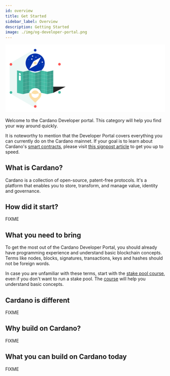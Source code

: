 ```yaml
---
id: overview
title: Get Started
sidebar_label: Overview
description: Getting Started
image: ./img/og-developer-portal.png
--- 
```

![Cardano Get Started](../../static/img/card-getting-started-title.svg)

Welcome to the Cardano Developer portal. This category will help you find your way around quickly. 

It is noteworthy to mention that the Developer Portal covers everything you can currently do on the Cardano mainnet. If your goal is to learn about Cardano's [smart contracts](smart-contracts-signpost), please visit [this signpost article](smart-contracts-signpost) to get you up to speed.

## What is Cardano? 
Cardano is a collection of open-source, patent-free protocols. It's a platform that enables you to store, transform, and manage value, identity and governance. 

## How did it start?
FIXME

## What you need to bring
To get the most out of the Cardano Developer Portal, you should already have programming experience and understand basic blockchain concepts. Terms like nodes, blocks, signatures, transactions, keys and hashes should not be foreign words. 

In case you are unfamiliar with these terms, start with the [stake pool course](../stake-pool-course/overview), even if you don't want to run a stake pool. The [course](../stake-pool-course/overview) will help you understand basic concepts.

## Cardano is different 
FIXME

## Why build on Cardano?
FIXME

## What you can build on Cardano today
FIXME